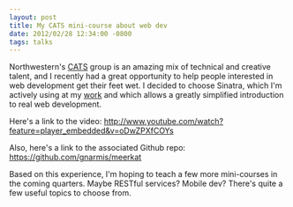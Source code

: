 ```yaml
---
layout: post
title: My CATS mini-course about web dev
date: 2012/02/28 12:34:00 -0800
tags: talks
---
```



Northwestern's [CATS][1] group is an amazing mix of technical and creative 
talent, and I recently had a great opportunity to help people interested in 
web development get their feet wet. I decided to choose Sinatra, which I'm 
actively using at my [work][2] and which allows a greatly simplified introduction 
to real web development.

Here's a link to the video: http://www.youtube.com/watch?feature=player_embedded&v=oDwZPXfCOYs 

Also, here's a link to the associated Github repo: https://github.com/gnarmis/meerkat 

Based on this experience, I'm hoping to teach a few more mini-courses in the 
coming quarters. Maybe RESTful services? Mobile dev? There's quite a few useful 
topics to choose from.



[1]: http://nucats.org
[2]: http://nux.northwestern.edu
